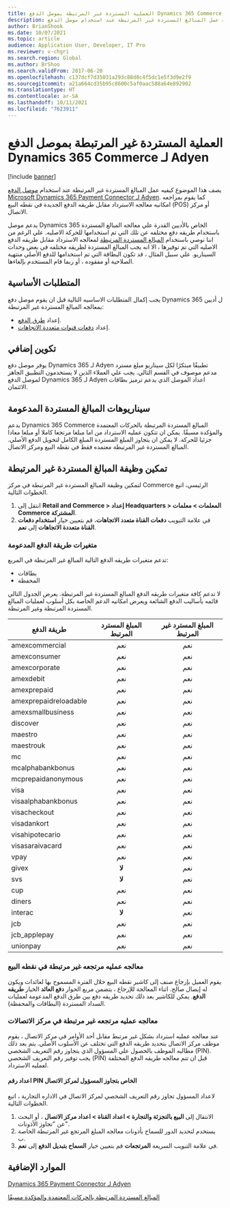 ```yaml
---
title: العملية المستردة غير المرتبطة بموصل الدفع Dynamics 365 Commerce لـ Adyen
description: يصف هذا الموضوع كيفيه عمل المبالغ المستردة غير المرتبطة عند استخدام موصل الدفع Microsoft Dynamics 365 لـ Adyen.
author: BrianShook
ms.date: 10/07/2021
ms.topic: article
audience: Application User, Developer, IT Pro
ms.reviewer: v-chgri
ms.search.region: Global
ms.author: BrShoo
ms.search.validFrom: 2017-06-20
ms.openlocfilehash: c137dcf7d35031a293c88d8c4f5dc1e5f3d9e2f9
ms.sourcegitcommit: a21a664cd35b95c8600c5af0aac588a64e892902
ms.translationtype: HT
ms.contentlocale: ar-SA
ms.lasthandoff: 10/11/2021
ms.locfileid: "7623911"
---
```

# <a name="process-unlinked-refunds-with-the-dynamics-365-commerce-payment-connector-for-adyen"></a>العملية المستردة غير المرتبطة بموصل الدفع Dynamics 365 Commerce لـ Adyen

[!include [banner](../includes/banner.md)]

يصف هذا الموضوع كيفيه عمل المبالغ المستردة غير المرتبطة عند استخدام [موصل الدفع Microsoft Dynamics 365 Payment Connector لـ Adyen](adyen-connector.md). كما يقوم بمراجعه امكانيه معالجه الاسترداد مقابل طريقه الدفع الجديدة في نقطه البيع (POS) أو مركز الاتصال.

يدعم موصل Dynamics 365 الخاص بالأديين القدرة علي معالجه المبالغ المستردة باستخدام طريقه دفع مختلفه عن تلك التي تم استخدامها للحركة الاصليه. علي الرغم من اننا نوصي باستخدام [المبالغ المستردة المرتبطة](linked-refunds.md) لمعالجه الاسترداد مقابل طريقه الدفع الاصليه التي تم توفيرها ، الا انه يجب المبالغ المستردة لطريقه مختلفه في بعض وحدات السيناريو. علي سبيل المثال ، قد تكون البطاقة التي تم استخدامها للدفع الأصلي منتهية الصلاحية أو مفقوده ، أو ربما قام المستخدم بإلغاءها.

## <a name="prerequisites"></a>المتطلبات الأساسية

يجب إكمال المتطلبات الاساسيه التالية قبل ان يقوم موصل دفع Dynamics 365 ل أديين بمعالجه المبالغ المستردة غير المرتبطة:

- إعداد [طرق الدفع](../payment-methods.md).
- إعداد [دفعات قنوات متعددة الاتجاهات](../omni-channel-payments.md).

## <a name="additional-configuration"></a>تكوين إضافي

يوفر موصل دفع Dynamics 365 لـ Adyen‬ تطبيقًا مبتكرًا لكل سيناريو مبلغ مسترد مدعم موصوف في القسم التالي. يجب علي العملاء الذين لا يستخدمون التطبيق الجاهز لموصل الدفع Dynamics 365 لـ Adyen اعداد الموصل الذي يدعم ترميز بطاقات الائتمان.

## <a name="supported-refund-scenarios"></a>سيناريوهات المبالغ المستردة المدعومة

يدعم Dynamics 365 Commerce المبالغ المستردة المرتبطة بالحركات المعتمدة والمؤكدة مسبقًا. يمكن ان تتكون عمليه الاسترداد من اما مبلغا مرتجعا كاملا أو مبلغا معادا جزئيا للحركة. لا يمكن ان يتجاوز المبلغ المستردة المبلغ الكامل لتخويل الدفع الأصلي. المبالغ المستردة غير المرتبطة معتمده فقط في نقطه البيع ومركز الاتصال.

## <a name="enable-unlinked-refunds-functionality"></a>تمكين وظيفة المبالغ المستردة غير المرتبطة

لتمكين وظيفة المبالغ المستردة غير المرتبطة في مركز Commerce الرئيسي، اتبع الخطوات التالية.

1. انتقل إلى **Retail and Commerce \> إعداد Headquarters \> المعلمات \> معلمات Commerce المشتركة**.
1. في علامة التبويب **دفعات القناة متعدد الاتجاهات**، قم بتعيين خيار **استخدام دفعات القناة متعددة الاتجاهات** إلى **نعم**.

### <a name="supported-payment-method-variants"></a>متغيرات طريقة الدفع المدعومة

تدعم متغيرات طريقه الدفع التالية المبالغ غير المرتبطة في المربع:

- بطاقات
- المحفظة

لا تدعم كافة متغيرات طريقه الدفع المبالغ المستردة غير المرتبطة. يعرض الجدول التالي قائمه بأساليب الدفع الشائعة ويعرض امكانيه الدعم الخاصة بكل أسلوب لعمليات المبالغ المستردة المرتبطة وغير المرتبطة.

| طريقة الدفع        | المبلغ المسترد المرتبط | المبلغ المسترد غير المرتبط |
|-----------------------|:-------------:|:---------------:|
| amexcommercial        | ‏‏نعم           | ‏‏نعم             |
| amexconsumer          | ‏‏نعم           | ‏‏نعم             |
| amexcorporate         | ‏‏نعم           | ‏‏نعم             |
| amexdebit             | ‏‏نعم           | ‏‏نعم             |
| amexprepaid           | ‏‏نعم           | ‏‏نعم             |
| amexprepaidreloadable | ‏‏نعم           | ‏‏نعم             |
| amexsmallbusiness     | ‏‏نعم           | ‏‏نعم             |
| discover              | ‏‏نعم           | ‏‏نعم             |
| maestro               | ‏‏نعم           | ‏‏نعم             |
| maestrouk             | ‏‏نعم           | ‏‏نعم             |
| mc                    | ‏‏نعم           | ‏‏نعم             |
| mcalphabankbonus      | ‏‏نعم           | ‏‏نعم             |
| mcprepaidanonymous    | ‏‏نعم           | ‏‏نعم             |
| visa                  | ‏‏نعم           | ‏‏نعم             |
| visaalphabankbonus    | ‏‏نعم           | ‏‏نعم             |
| visacheckout          | ‏‏نعم           | ‏‏نعم             |
| visadankort           | ‏‏نعم           | ‏‏نعم             |
| visahipotecario       | ‏‏نعم           | ‏‏نعم             |
| visasaraivacard       | ‏‏نعم           | ‏‏نعم             |
| vpay                  | ‏‏نعم           | ‏‏نعم             |
| givex                 | **لا**        | ‏‏نعم             |
| svs                   | **لا**        | ‏‏نعم             |
| cup                   | ‏‏نعم           | ‏‏نعم             |
| diners                | ‏‏نعم           | ‏‏نعم             |
| interac               | **لا**        | ‏‏نعم             |
| jcb                   | ‏‏نعم           | ‏‏نعم             |
| jcb_applepay          | ‏‏نعم           | ‏‏نعم             |
| unionpay              | ‏‏نعم           | ‏‏نعم             |

### <a name="process-an-unlinked-refund-in-pos"></a>معالجه عمليه مرتجعه غير مرتبطة في نقطه البيع

يقوم العميل بإرجاع صنف إلى كاشير نقطه البيع خلال الفترة المسموح بها لعائدات ويكون له إيصال صالح. اثناء المعالجة للإرجاع ، يتضمن مربع الحوار **دفع العائد** الخيار **طريقه الدفع**. يمكن للكاشير بعد ذلك تحديد طريقه دفع بين طرق الدفع المدعومة لعمليات السداد المستردة (البطاقات والمحفظة).

### <a name="process-an-unlinked-refund-in-call-center"></a>معالجه عمليه مرتجعه غير مرتبطة في مركز الاتصالات

عند معالجه عمليه استرداد بشكل غير مرتبط مقابل أحد الأوامر في مركز الاتصال ، يقوم موظف مركز الاتصال بتحديد طريقه الدفع التي تختلف عن الأسلوب الأصلي. يتم بعد ذلك مطالبه الموظف بالحصول علي المسؤول الذي يتجاوز رقم التعريف الشخصي (PIN). يجب توفير رقم التعريف الشخصي (PIN) قبل ان تتم معالجه طريقه الدفع المختلفة لعمليه الاسترداد.

#### <a name="set-up-an-administrator-override-pin-for-call-center"></a>اعداد رقم PIN الخاص بتجاوز المسؤول لمركز الاتصال

لاعداد المسؤول تجاوز رقم التعريف الشخصي لمركز الاتصال في الاداره التجارية ، اتبع الخطوات التالية.

1. الانتقال إلى **البيع بالتجزئة والتجارة \> اعداد القناة \> اعداد مركز الاتصال** ، أو البحث عن "تجاوز الأذونات".
1. يستخدم لتحديد الدور للسماح بأذونات معالجه المبلغ المرتجع غير المرتبطة الخاصة ب.
1. في علامة التبويب السريعة **المرتجعات** قم بتعيين خيار **السماح بتبديل الدفع** إلى **نعم**.

## <a name="additional-resources"></a>الموارد الإضافية

[Dynamics 365 Payment Connector لـ Adyen](adyen-connector.md)

[المبالغ المستردة المرتبطة بالحركات المعتمدة والمؤكدة مسبقًا](linked-refunds.md)
